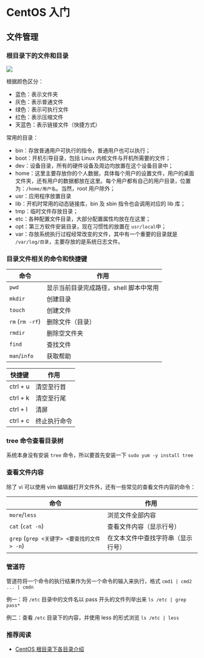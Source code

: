 # CentOS 入门

## 文件管理

### 根目录下的文件和目录

![](https://cdn.jsdelivr.net/gh/qiqihaobenben/picture/2021-8-31/1630408372889-image.png)

根据颜色区分：

- 蓝色：表示文件夹
- 灰色：表示普通文件
- 绿色：表示可执行文件
- 红色：表示压缩文件
- 天蓝色：表示链接文件（快捷方式）

常用的目录：

- bin：存放普通用户可执行的指令，普通用户也可以执行；
- boot：开机引导目录，包括 Linux 内核文件与开机所需要的文件；
- dev：设备目录，所有的硬件设备及周边均放置在这个设备目录中；
- home：这里主要存放你的个人数据，具体每个用户的设置文件，用户的桌面文件夹，还有用户的数据都放在这里。每个用户都有自己的用户目录，位置为：`/home/用户名`。当然，root 用户除外；
- usr：应用程序放置目录
- lib：开机时常用的动态链接库，bin 及 sbin 指令也会调用对应的 lib 库；
- tmp：临时文件存放目录；
- etc：各种配置文件目录，大部分配置属性均放在在这里；
- opt：第三方软件安装目录，现在习惯性的放置在 `usr/local`中；
- var：存放系统执行过程经常改变的文件，其中有一个重要的目录就是 `/var/log/目录`，主要存放的是系统日志文件。

### 目录文件相关的命令和快捷键

| 命令            | 作用                                   |
| --------------- | -------------------------------------- |
| `pwd`           | 显示当前目录完成路径，shell 脚本中常用 |
| `mkdir`         | 创建目录                               |
| `touch`         | 创建文件                               |
| `rm` (`rm -rf`) | 删除文件（目录）                       |
| `rmdir`         | 删除空文件夹                           |
| `find`          | 查找文件                               |
| `man`/`info`    | 获取帮助                               |

| 快捷键   | 作用         |
| -------- | ------------ |
| ctrl + u | 清空至行首   |
| ctrl + k | 清空至行尾   |
| ctrl + l | 清屏         |
| ctrl + c | 终止执行命令 |

### tree 命令查看目录树

系统本身没有安装 `tree` 命令，所以要首先安装一下 `sudo yum -y install tree`

### 查看文件内容

除了 vi 可以使用 vim 编辑器打开文件外，还有一些常见的查看文件内容的命令：

| 命令                                       | 作用                               |
| ------------------------------------------ | ---------------------------------- |
| `more`/`less`                              | 浏览文件全部内容                   |
| `cat` (`cat -n`)                           | 查看文件内容（显示行号）           |
| `grep` (`grep <关键字> <要查找的文件> -n`) | 在文本文件中查找字符串（显示行号） |

### 管道符

管道符将一个命令的执行结果作为另一个命令的输入来执行，格式 `cmd1 | cmd2 ... | cmdn`

例一：将 `/etc` 目录中的文件名以 pass 开头的文件列举出来 `ls /etc | grep pass*`

例二：查看 `/etc` 目录下的内容，并使用 less 的形式浏览 `ls /etc | less`

### 推荐阅读

- [CentOS 根目录下各目录介绍](https://zhuanlan.zhihu.com/p/46279950)
